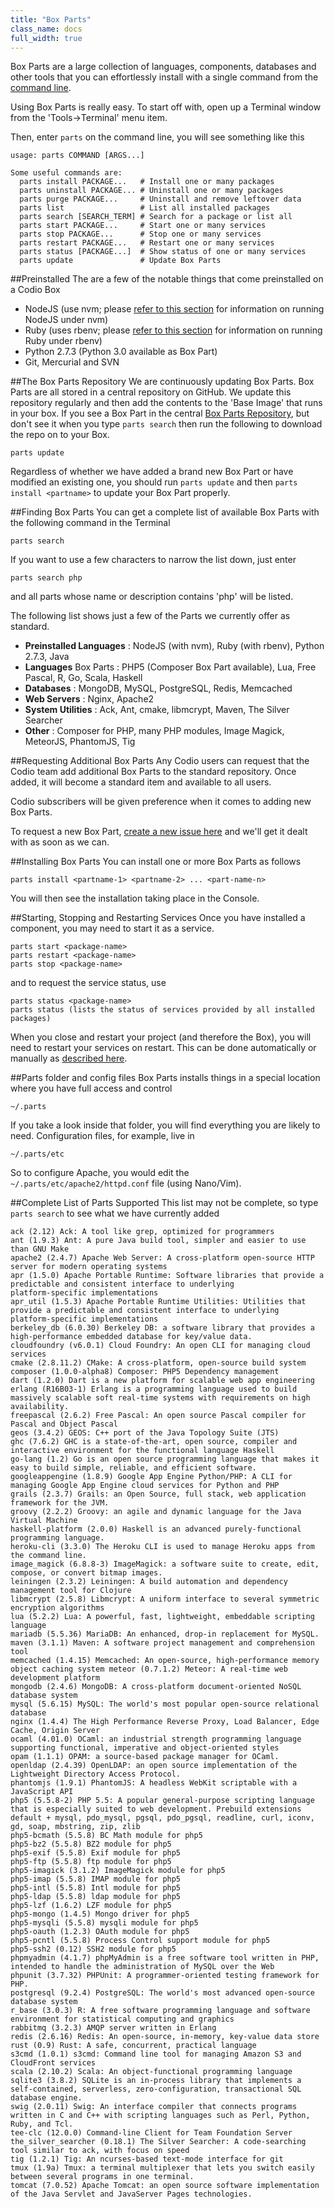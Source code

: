 ```yaml
---
title: "Box Parts"
class_name: docs
full_width: true
---
```


Box Parts are a large collection of languages, components, databases and other tools that you can effortlessly install with a single command from the [command line](/docs/boxes/terminal).

Using Box Parts is really easy. To start off with, open up a Terminal window from the 'Tools->Terminal' menu item.

Then, enter `parts` on the command line, you will see something like this

	usage: parts COMMAND [ARGS...]

	Some useful commands are:
	  parts install PACKAGE...   # Install one or many packages
	  parts uninstall PACKAGE... # Uninstall one or many packages
	  parts purge PACKAGE...     # Uninstall and remove leftover data
	  parts list                 # List all installed packages
	  parts search [SEARCH_TERM] # Search for a package or list all 
	  parts start PACKAGE...     # Start one or many services 
	  parts stop PACKAGE...      # Stop one or many services 
	  parts restart PACKAGE...   # Restart one or many services 
	  parts status [PACKAGE...]  # Show status of one or many services 
	  parts update               # Update Box Parts


##Preinstalled
The are a few of the notable things that come preinstalled on a Codio Box

- NodeJS (use nvm; please [refer to this section](/docs/specifics/node) for information on running NodeJS under nvm)
- Ruby (uses rbenv; please [refer to this section](/docs/specifics/ruby) for information on running Ruby under rbenv)
- Python 2.7.3 (Python 3.0 available as Box Part)
- Git, Mercurial and SVN


##The Box Parts Repository
We are continuously updating Box Parts. Box Parts are all stored in a central repository on GitHub. We update this repository regularly and then add the contents to the 'Base Image' that runs in your box. If you see a Box Part in the central [Box Parts Repository](https://github.com/codio/boxparts/tree/master/lib/autoparts/packages), but don't see it when you type `parts search` then run the following to download the repo on to your Box.

	parts update

Regardless of whether we have added a brand new Box Part or have modified an existing one, you should run `parts update` and then `parts install <partname>` to update your Box Part properly.

##Finding Box Parts
You can get a complete list of available Box Parts with the following command in the Terminal

    parts search
    
If you want to use a few characters to narrow the list down, just enter

    parts search php
    
and all parts whose name or description contains 'php' will be listed.

The following list shows just a few of the Parts we currently offer as standard. 

- **Preinstalled Languages** : NodeJS (with nvm), Ruby (with rbenv), Python 2.7.3, Java
- **Languages** Box Parts : PHP5 (Composer Box Part available), Lua, Free Pascal, R, Go, Scala, Haskell
- **Databases** : MongoDB, MySQL, PostgreSQL, Redis, Memcached
- **Web Servers** : Nginx, Apache2
- **System Utilities** : Ack, Ant, cmake, libmcrypt, Maven, The Silver Searcher
- **Other**  : Composer for PHP, many PHP modules, Image Magick, MeteorJS, PhantomJS, Tig

##Requesting Additional Box Parts
Any Codio users can request that the Codio team add additional Box Parts to the standard repository. Once added, it will become a standard item and available to all users.

Codio subscribers will be given preference when it comes to adding new Box Parts.

To request a new Box Part, [create a new issue here](https://github.com/codio/boxparts/issues?page=1&state=open) and we'll get it dealt with as soon as we can.

##Installing Box Parts
You can install one or more Box Parts as follows

	parts install <partname-1> <partname-2> ... <part-name-n>

You will then see the installation taking place in the Console.

##Starting, Stopping and Restarting Services
Once you have installed a component, you may need to start it as a service.

	parts start <package-name>
	parts restart <package-name>
	parts stop <package-name>

and to request the service status, use

	parts status <package-name>
	parts status (lists the status of services provided by all installed packages)

When you close and restart your project (and therefore the Box), you will need to restart your services on restart. This can be done automatically or manually as [described here](/docs/boxes/startup).

##Parts folder and config files
Box Parts installs things in a special location where you have full access and control

	~/.parts

If you take a look inside that folder, you will find everything you are likely to need. Configuration files, for example, live in

	~/.parts/etc

So to configure Apache, you would edit the `~/.parts/etc/apache2/httpd.conf` file (using Nano/Vim).


##Complete List of Parts Supported
This list may not be complete, so type `parts search` to see what we have currently added

    ack (2.12) Ack: A tool like grep, optimized for programmers
    ant (1.9.3) Ant: A pure Java build tool, simpler and easier to use than GNU Make
    apache2 (2.4.7) Apache Web Server: A cross-platform open-source HTTP server for modern operating systems
    apr (1.5.0) Apache Portable Runtime: Software libraries that provide a predictable and consistent interface to underlying
    platform-specific implementations
    apr_util (1.5.3) Apache Portable Runtime Utilities: Utilities that provide a predictable and consistent interface to underlying
    platform-specific implementations
    berkeley_db (6.0.30) Berkeley DB: a software library that provides a high-performance embedded database for key/value data.
    cloudfoundry (v6.0.1) Cloud Foundry: An open CLI for managing cloud services
    cmake (2.8.11.2) CMake: A cross-platform, open-source build system
    composer (1.0.0-alpha8) Composer: PHP5 Dependency management
    dart (1.2.0) Dart is a new platform for scalable web app engineering
    erlang (R16B03-1) Erlang is a programming language used to build massively scalable soft real-time systems with requirements on high
    availability.
    freepascal (2.6.2) Free Pascal: An open source Pascal compiler for Pascal and Object Pascal
    geos (3.4.2) GEOS: C++ port of the Java Topology Suite (JTS)
    ghc (7.6.2) GHC is a state-of-the-art, open source, compiler and interactive environment for the functional language Haskell
    go-lang (1.2) Go is an open source programming language that makes it easy to build simple, reliable, and efficient software.
    googleappengine (1.8.9) Google App Engine Python/PHP: A CLI for managing Google App Engine cloud services for Python and PHP
    grails (2.3.7) Grails: an Open Source, full stack, web application framework for the JVM.
    groovy (2.2.2) Groovy: an agile and dynamic language for the Java Virtual Machine
    haskell-platform (2.0.0) Haskell is an advanced purely-functional programming language.
    heroku-cli (3.3.0) The Heroku CLI is used to manage Heroku apps from the command line.
    image_magick (6.8.8-3) ImageMagick: a software suite to create, edit, compose, or convert bitmap images.
    leiningen (2.3.2) Leiningen: A build automation and dependency management tool for Clojure
    libmcrypt (2.5.8) Libmcrypt: A uniform interface to several symmetric encryption algorithms
    lua (5.2.2) Lua: A powerful, fast, lightweight, embeddable scripting language
    mariadb (5.5.36) MariaDB: An enhanced, drop-in replacement for MySQL.
    maven (3.1.1) Maven: A software project management and comprehension tool
    memcached (1.4.15) Memcached: An open-source, high-performance memory object caching system meteor (0.7.1.2) Meteor: A real-time web development platform
    mongodb (2.4.6) MongoDB: A cross-platform document-oriented NoSQL database system
    mysql (5.6.15) MySQL: The world's most popular open-source relational database
    nginx (1.4.4) The High Performance Reverse Proxy, Load Balancer, Edge Cache, Origin Server
    ocaml (4.01.0) OCaml: an industrial strength programming language supporting functional, imperative and object-oriented styles
    opam (1.1.1) OPAM: a source-based package manager for OCaml.
    openldap (2.4.39) OpenLDAP: an open source implementation of the Lightweight Directory Access Protocol.
    phantomjs (1.9.1) PhantomJS: A headless WebKit scriptable with a JavaScript API
    php5 (5.5.8-2) PHP 5.5: A popular general-purpose scripting language that is especially suited to web development. Prebuild extensions
    default + mysql, pdo_mysql, pgsql, pdo_pgsql, readline, curl, iconv, gd, soap, mbstring, zip, zlib
    php5-bcmath (5.5.8) BC Math module for php5
    php5-bz2 (5.5.8) BZ2 module for php5
    php5-exif (5.5.8) Exif module for php5
    php5-ftp (5.5.8) ftp module for php5
    php5-imagick (3.1.2) ImageMagick module for php5
    php5-imap (5.5.8) IMAP module for php5
    php5-intl (5.5.8) Intl module for php5
    php5-ldap (5.5.8) ldap module for php5
    php5-lzf (1.6.2) LZF module for php5
    php5-mongo (1.4.5) Mongo driver for php5
    php5-mysqli (5.5.8) mysqli module for php5
    php5-oauth (1.2.3) OAuth module for php5
    php5-pcntl (5.5.8) Process Control support module for php5
    php5-ssh2 (0.12) SSH2 module for php5
    phpmyadmin (4.1.7) phpMyAdmin is a free software tool written in PHP, intended to handle the administration of MySQL over the Web
    phpunit (3.7.32) PHPUnit: A programmer-oriented testing framework for PHP.
    postgresql (9.2.4) PostgreSQL: The world's most advanced open-source database system
    r_base (3.0.3) R: A free software programming language and software environment for statistical computing and graphics
    rabbitmq (3.2.3) AMQP server written in Erlang
    redis (2.6.16) Redis: An open-source, in-memory, key-value data store
    rust (0.9) Rust: A safe, concurrent, practical language
    s3cmd (1.0.1) s3cmd: Command line tool for managing Amazon S3 and CloudFront services
    scala (2.10.2) Scala: An object-functional programming language
    sqlite3 (3.8.2) SQLite is an in-process library that implements a self-contained, serverless, zero-configuration, transactional SQL
    database engine.
    swig (2.0.11) Swig: An interface compiler that connects programs written in C and C++ with scripting languages such as Perl, Python,
    Ruby, and Tcl.
    tee-clc (12.0.0) Command-line Client for Team Foundation Server
    the_silver_searcher (0.18.1) The Silver Searcher: A code-searching tool similar to ack, with focus on speed
    tig (1.2.1) Tig: An ncurses-based text-mode interface for git
    tmux (1.9a) Tmux: a terminal multiplexer that lets you switch easily between several programs in one terminal.
    tomcat (7.0.52) Apache Tomcat: an open source software implementation of the Java Servlet and JavaServer Pages technologies.                                  


